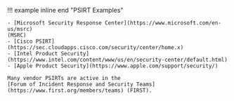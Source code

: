 !!! example inline end "PSIRT Examples"

    - [Microsoft Security Response Center](https://www.microsoft.com/en-us/msrc)
    (MSRC)
    - [Cisco PSIRT](https://sec.cloudapps.cisco.com/security/center/home.x)
    - [Intel Product Security](https://www.intel.com/content/www/us/en/security-center/default.html)
    - [Apple Product Security](https://www.apple.com/support/security/)
    
    Many vendor PSIRTs are active in the
    [Forum of Incident Response and Security Teams](https://www.first.org/members/teams) (FIRST).
